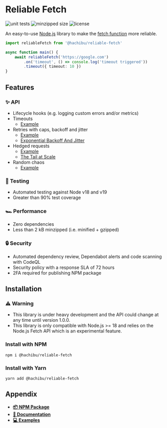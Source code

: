 # Reliable Fetch

![unit tests](https://img.shields.io/github/workflow/status/hachibu/reliable-fetch/unit-tests/main?label=unit-tests)
![minzipped size](https://img.shields.io/bundlephobia/minzip/@hachibu/reliable-fetch)
![license](https://img.shields.io/github/license/hachibu/reliable-fetch?color=blue)

An easy-to-use [Node.js](https://nodejs.org/en/) library to make the [fetch function](https://developer.mozilla.org/en-US/docs/Web/API/fetch) more reliable.

```ts
import reliableFetch from '@hachibu/reliable-fetch'

async function main() {
    await reliableFetch('https://google.com')
        .on('timeout', () => console.log('timeout triggered'))
        .timeout({ timeout: 10 })
}
```

## Features

### ✨️ API

-   Lifecycle hooks (e.g. logging custom errors and/or metrics)
-   Timeouts
    -   [Example](https://github.com/hachibu/reliable-fetch/blob/main/examples/timeout.ts)
-   Retries with caps, backoff and jitter
    -   [Example](https://github.com/hachibu/reliable-fetch/blob/main/examples/retry.ts)
    -   [Exponential Backoff And Jitter](https://aws.amazon.com/blogs/architecture/exponential-backoff-and-jitter)
-   Hedged requests
    -   [Example](https://github.com/hachibu/reliable-fetch/blob/main/examples/hedge.ts)
    -   [The Tail at Scale](https://courses.cs.duke.edu//cps296.4/fall13/838-CloudPapers/dean_longtail.pdf)
-   Random chaos
    -   [Example](https://github.com/hachibu/reliable-fetch/blob/main/examples/chaos.ts)

### 🧪 Testing

-   Automated testing against Node v18 and v19
-   Greater than 90% test coverage

### 🏎️ Performance

-   Zero dependencies
-   Less than 2 kB minzipped (i.e. minified + gzipped)

### 🔒 Security

-   Automated dependency review, Dependabot alerts and code scanning with CodeQL
-   Security policy with a response SLA of 72 hours
-   2FA required for publishing NPM package

## Installation

### ⚠️ Warning

-   This library is under heavy development and the API could change at any time until version 1.0.0.
-   This library is only compatible with Node.js >= 18 and relies on the Node.js Fetch API which is an experimental feature.

### Install with NPM

```
npm i @hachibu/reliable-fetch
```

### Install with Yarn

```
yarn add @hachibu/reliable-fetch
```

## Appendix

-   **[📦 NPM Package](https://www.npmjs.com/package/@hachibu/reliable-fetch)**
-   **[📖 Documentation](https://hachibu.github.io/reliable-fetch)**
-   **[💻 Examples](https://github.com/hachibu/reliable-fetch/tree/main/examples)**
